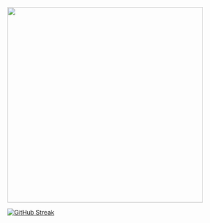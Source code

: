 <img width="450em" src="https://api.githubtrends.io/user/svg/formidablae/langs?time_range=one_year&include_private=True&loc_metric=changed&theme=dark">
   
   
[![GitHub Streak](https://streak-stats.demolab.com?user=MatheusMinski)](https://git.io/streak-stats)

